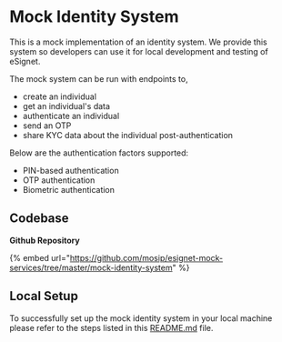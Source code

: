 # Mock Identity System

This is a mock implementation of an identity system. We provide this system so developers can use it for local development and testing of eSignet.

The mock system can be run with endpoints to,

* create an individual
* get an individual's data
* authenticate an individual
* send an OTP
* share KYC data about the individual post-authentication

Below are the authentication factors supported:

* PIN-based authentication
* OTP authentication
* Biometric authentication

## Codebase

**Github Repository**

{% embed url="https://github.com/mosip/esignet-mock-services/tree/master/mock-identity-system" %}

## Local Setup

To successfully set up the mock identity system in your local machine please refer to the steps listed in this [README.md](https://github.com/mosip/esignet-mock-services/blob/master/mock-identity-system/README.md) file.
